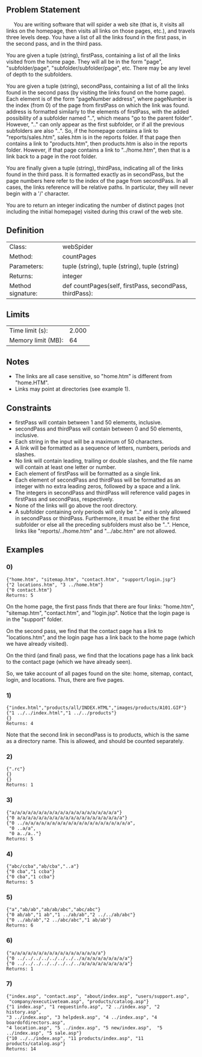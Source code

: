 ## Problem Statement
    
You are writing software that will spider a web site (that is, it visits all links on the homepage, then visits all links on those pages, etc.), and travels three levels deep. You have a list of all the links found in the first pass, in the second pass, and in the third pass.

You are given a tuple (string), firstPass, containing a list of all the links visited from the home page. They will all be in the form "page", "subfolder/page", "subfolder/subfolder/page", etc. There may be any level of depth to the subfolders.

You are given a tuple (string), secondPass, containing a list of all the links found in the second pass (by visiting the links found on the home page). Each element is of the form "pageNumber address", where pageNumber is the index (from 0) of the page from firstPass on which the link was found. address is formatted similarly to the elements of firstPass, with the added possibility of a subfolder named "..", which means "go to the parent folder". However, ".." can only appear as the first subfolder, or if all the previous subfolders are also "..". So, if the homepage contains a link to "reports/sales.htm", sales.htm is in the reports folder. If that page then contains a link to "products.htm", then products.htm is also in the reports folder. However, if that page contains a link to "../home.htm", then that is a link back to a page in the root folder.

You are finally given a tuple (string), thirdPass, indicating all of the links found in the third pass. It is formatted exactly as in secondPass, but the page numbers here refer to the index of the page from secondPass. In all cases, the links reference will be relative paths. In particular, they will never begin with a '/' character.

You are to return an integer indicating the number of distinct pages (not including the initial homepage) visited during this crawl of the web site.

## Definition

|                   |                                                         |
| ----------------- | ------------------------------------------------------- |
| Class:            | webSpider                                               |
| Method:           | countPages                                              |
| Parameters:       | tuple (string), tuple (string), tuple (string)          |
| Returns:          | integer                                                 |
| Method signature: | def countPages(self, firstPass, secondPass, thirdPass): |

## Limits

|                    |       |
| ------------------ | ----- |
| Time limit (s):    | 2.000 |
| Memory limit (MB): | 64    |

## Notes
- The links are all case sensitive, so "home.htm" is different from "home.HTM".
- Links may point at directories (see example 1).

## Constraints
- firstPass will contain between 1 and 50 elements, inclusive.
- secondPass and thirdPass will contain between 0 and 50 elements, inclusive.
- Each string in the input will be a maximum of 50 characters.
- A link will be formatted as a sequence of letters, numbers, periods and slashes.
- No link will contain leading, trailing or double slashes, and the file name will contain at least one letter or number.
- Each element of firstPass will be formatted as a single link.
- Each element of secondPass and thirdPass will be formatted as an integer with no extra leading zeros, followed by a space and a link.
- The integers in secondPass and thirdPass will reference valid pages in firstPass and secondPass, respectively.
- None of the links will go above the root directory.
- A subfolder containing only periods will only be ".." and is only allowed in secondPass or thirdPass. Furthermore, it must be either the first subfolder or else all the preceding subfolders must also be "..". Hence, links like "reports/../home.htm" and ".../abc.htm" are not allowed.

## Examples

### 0)

```
{"home.htm", "sitemap.htm", "contact.htm", "support/login.jsp"}
{"2 locations.htm", "3 ../home.htm"}
{"0 contact.htm"}
Returns: 5
```

On the home page, the first pass finds that there are four links: "home.htm", "sitemap.htm", "contact.htm", and "login.jsp". Notice that the login page is in the "support" folder.

On the second pass, we find that the contact page has a link to "locations.htm", and the login page has a link back to the home page (which we have already visited).

On the third (and final) pass, we find that the locations page has a link back to the contact page (which we have already seen).

So, we take account of all pages found on the site: home, sitemap, contact, login, and locations. Thus, there are five pages.

### 1)

``` 
{"index.html","products/all/INDEX.HTML","images/products/A101.GIF"}
{"1 ../../index.html","1 ../../products"}
{}
Returns: 4
```

Note that the second link in secondPass is to products, which is the same as a directory name. This is allowed, and should be counted separately.

### 2)

```
{".rc"}
{}
{}
Returns: 1
```

### 3)

```
{"a/a/a/a/a/a/a/a/a/a/a/a/a/a/a/a/a/a/a/a"}
{"0 a/a/a/a/a/a/a/a/a/a/a/a/a/a/a/a/a/a/a/a"}
{"0 ../a/a/a/a/a/a/a/a/a/a/a/a/a/a/a/a/a/a/a/a",
 "0 ..a/a",
 "0 a../a.."}
Returns: 5
```

### 4)

```
{"abc/ccba","ab/cba","..a"}
{"0 cba","1 ccba"}
{"0 cba","1 ccba"}
Returns: 5
```

### 5)

```    
{"a","ab/ab","ab/ab/abc","abc/abc"}
{"0 ab/ab","1 ab","1 ../ab/ab","2 ../../ab/abc"}
{"0 ../ab/ab","2 ../abc/abc","1 ab/ab"}
Returns: 6
```

### 6)

```    
{"a/a/a/a/a/a/a/a/a/a/a/a/a/a/a/a/a"}
{"0 ../../../../../../../../a/a/a/a/a/a/a/a/a"}
{"0 ../../../../../../../../a/a/a/a/a/a/a/a/a"}
Returns: 1
```

### 7)

```    
{"index.asp", "contact.asp", "about/index.asp", "users/support.asp",
 "company/executiveteam.asp", "products/catalog.asp"}
{"1 index.asp", "1 requestinfo.asp", "2 ../index.asp", "2 history.asp",
"3 ../index.asp", "3 helpdesk.asp", "4 ../index.asp", "4 boardofdirectors.asp",
"4 location.asp", "5 ../index.asp", "5 new/index.asp",  "5 ../index.asp", "5 sale.asp"}
{"10 ../../index.asp", "11 products/index.asp", "11 products/catalog.asp"}
Returns: 14
```
